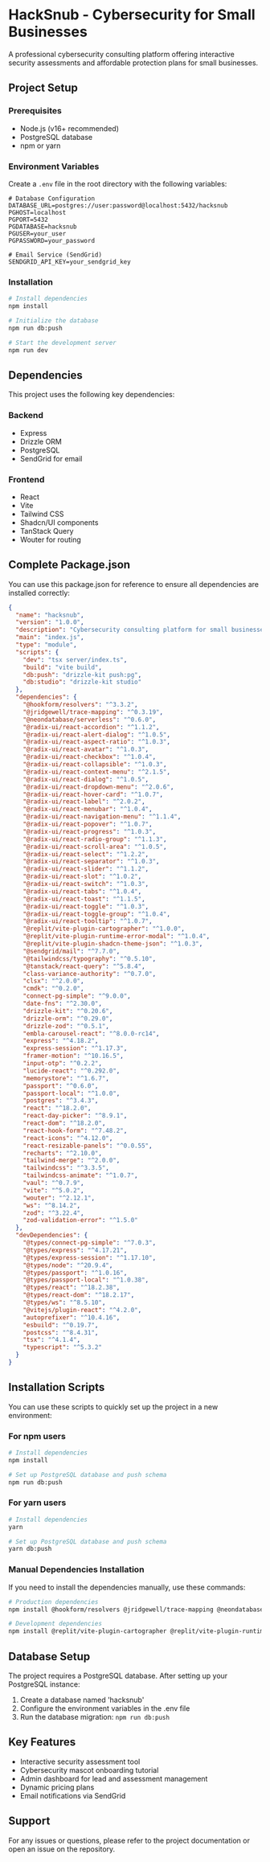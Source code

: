 # HackSnub - Cybersecurity for Small Businesses

A professional cybersecurity consulting platform offering interactive security assessments and affordable protection plans for small businesses.

## Project Setup

### Prerequisites

- Node.js (v16+ recommended)
- PostgreSQL database
- npm or yarn

### Environment Variables

Create a `.env` file in the root directory with the following variables:

```
# Database Configuration
DATABASE_URL=postgres://user:password@localhost:5432/hacksnub
PGHOST=localhost
PGPORT=5432
PGDATABASE=hacksnub
PGUSER=your_user
PGPASSWORD=your_password

# Email Service (SendGrid)
SENDGRID_API_KEY=your_sendgrid_key
```

### Installation

```bash
# Install dependencies
npm install

# Initialize the database
npm run db:push

# Start the development server
npm run dev
```

## Dependencies

This project uses the following key dependencies:

### Backend
- Express
- Drizzle ORM
- PostgreSQL
- SendGrid for email

### Frontend
- React
- Vite
- Tailwind CSS
- Shadcn/UI components
- TanStack Query
- Wouter for routing

## Complete Package.json

You can use this package.json for reference to ensure all dependencies are installed correctly:

```json
{
  "name": "hacksnub",
  "version": "1.0.0",
  "description": "Cybersecurity consulting platform for small businesses",
  "main": "index.js",
  "type": "module",
  "scripts": {
    "dev": "tsx server/index.ts",
    "build": "vite build",
    "db:push": "drizzle-kit push:pg",
    "db:studio": "drizzle-kit studio"
  },
  "dependencies": {
    "@hookform/resolvers": "^3.3.2",
    "@jridgewell/trace-mapping": "^0.3.19",
    "@neondatabase/serverless": "^0.6.0",
    "@radix-ui/react-accordion": "^1.1.2",
    "@radix-ui/react-alert-dialog": "^1.0.5",
    "@radix-ui/react-aspect-ratio": "^1.0.3",
    "@radix-ui/react-avatar": "^1.0.3",
    "@radix-ui/react-checkbox": "^1.0.4",
    "@radix-ui/react-collapsible": "^1.0.3",
    "@radix-ui/react-context-menu": "^2.1.5",
    "@radix-ui/react-dialog": "^1.0.5",
    "@radix-ui/react-dropdown-menu": "^2.0.6",
    "@radix-ui/react-hover-card": "^1.0.7",
    "@radix-ui/react-label": "^2.0.2",
    "@radix-ui/react-menubar": "^1.0.4",
    "@radix-ui/react-navigation-menu": "^1.1.4",
    "@radix-ui/react-popover": "^1.0.7",
    "@radix-ui/react-progress": "^1.0.3",
    "@radix-ui/react-radio-group": "^1.1.3",
    "@radix-ui/react-scroll-area": "^1.0.5",
    "@radix-ui/react-select": "^1.2.2",
    "@radix-ui/react-separator": "^1.0.3",
    "@radix-ui/react-slider": "^1.1.2",
    "@radix-ui/react-slot": "^1.0.2",
    "@radix-ui/react-switch": "^1.0.3",
    "@radix-ui/react-tabs": "^1.0.4",
    "@radix-ui/react-toast": "^1.1.5",
    "@radix-ui/react-toggle": "^1.0.3",
    "@radix-ui/react-toggle-group": "^1.0.4",
    "@radix-ui/react-tooltip": "^1.0.7",
    "@replit/vite-plugin-cartographer": "^1.0.0",
    "@replit/vite-plugin-runtime-error-modal": "^1.0.4",
    "@replit/vite-plugin-shadcn-theme-json": "^1.0.3",
    "@sendgrid/mail": "^7.7.0",
    "@tailwindcss/typography": "^0.5.10",
    "@tanstack/react-query": "^5.8.4",
    "class-variance-authority": "^0.7.0",
    "clsx": "^2.0.0",
    "cmdk": "^0.2.0",
    "connect-pg-simple": "^9.0.0",
    "date-fns": "^2.30.0",
    "drizzle-kit": "^0.20.6",
    "drizzle-orm": "^0.29.0",
    "drizzle-zod": "^0.5.1",
    "embla-carousel-react": "^8.0.0-rc14",
    "express": "^4.18.2",
    "express-session": "^1.17.3",
    "framer-motion": "^10.16.5",
    "input-otp": "^0.2.2",
    "lucide-react": "^0.292.0",
    "memorystore": "^1.6.7",
    "passport": "^0.6.0",
    "passport-local": "^1.0.0",
    "postgres": "^3.4.3",
    "react": "^18.2.0",
    "react-day-picker": "^8.9.1",
    "react-dom": "^18.2.0",
    "react-hook-form": "^7.48.2",
    "react-icons": "^4.12.0",
    "react-resizable-panels": "^0.0.55",
    "recharts": "^2.10.0",
    "tailwind-merge": "^2.0.0",
    "tailwindcss": "^3.3.5",
    "tailwindcss-animate": "^1.0.7",
    "vaul": "^0.7.9",
    "vite": "^5.0.2",
    "wouter": "^2.12.1",
    "ws": "^8.14.2",
    "zod": "^3.22.4",
    "zod-validation-error": "^1.5.0"
  },
  "devDependencies": {
    "@types/connect-pg-simple": "^7.0.3",
    "@types/express": "^4.17.21",
    "@types/express-session": "^1.17.10",
    "@types/node": "^20.9.4",
    "@types/passport": "^1.0.16",
    "@types/passport-local": "^1.0.38",
    "@types/react": "^18.2.38",
    "@types/react-dom": "^18.2.17",
    "@types/ws": "^8.5.10",
    "@vitejs/plugin-react": "^4.2.0",
    "autoprefixer": "^10.4.16",
    "esbuild": "^0.19.7",
    "postcss": "^8.4.31",
    "tsx": "^4.1.4",
    "typescript": "^5.3.2"
  }
}
```

## Installation Scripts

You can use these scripts to quickly set up the project in a new environment:

### For npm users
```bash
# Install dependencies
npm install

# Set up PostgreSQL database and push schema
npm run db:push
```

### For yarn users
```bash
# Install dependencies
yarn

# Set up PostgreSQL database and push schema
yarn db:push
```

### Manual Dependencies Installation

If you need to install the dependencies manually, use these commands:

```bash
# Production dependencies
npm install @hookform/resolvers @jridgewell/trace-mapping @neondatabase/serverless @radix-ui/react-accordion @radix-ui/react-alert-dialog @radix-ui/react-aspect-ratio @radix-ui/react-avatar @radix-ui/react-checkbox @radix-ui/react-collapsible @radix-ui/react-context-menu @radix-ui/react-dialog @radix-ui/react-dropdown-menu @radix-ui/react-hover-card @radix-ui/react-label @radix-ui/react-menubar @radix-ui/react-navigation-menu @radix-ui/react-popover @radix-ui/react-progress @radix-ui/react-radio-group @radix-ui/react-scroll-area @radix-ui/react-select @radix-ui/react-separator @radix-ui/react-slider @radix-ui/react-slot @radix-ui/react-switch @radix-ui/react-tabs @radix-ui/react-toast @radix-ui/react-toggle @radix-ui/react-toggle-group @radix-ui/react-tooltip @replit/vite-plugin-shadcn-theme-json @sendgrid/mail @tanstack/react-query class-variance-authority clsx cmdk connect-pg-simple date-fns drizzle-orm drizzle-zod embla-carousel-react express express-session framer-motion input-otp lucide-react memorystore openai passport passport-local postgres react react-day-picker react-dom react-hook-form react-icons react-resizable-panels recharts tailwind-merge tailwindcss-animate vaul wouter ws zod zod-validation-error

# Development dependencies
npm install @replit/vite-plugin-cartographer @replit/vite-plugin-runtime-error-modal @tailwindcss/typography @types/connect-pg-simple @types/express @types/express-session @types/node @types/passport @types/passport-local @types/react @types/react-dom @types/ws @vitejs/plugin-react autoprefixer drizzle-kit esbuild postcss tailwindcss tsx typescript vite --save-dev
```

## Database Setup

The project requires a PostgreSQL database. After setting up your PostgreSQL instance:

1. Create a database named 'hacksnub'
2. Configure the environment variables in the .env file
3. Run the database migration: `npm run db:push`

## Key Features

- Interactive security assessment tool
- Cybersecurity mascot onboarding tutorial
- Admin dashboard for lead and assessment management
- Dynamic pricing plans
- Email notifications via SendGrid

## Support

For any issues or questions, please refer to the project documentation or open an issue on the repository.